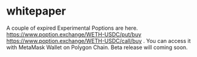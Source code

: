 # whitepaper

A couple of expired Experimental Poptions are here. https://www.poption.exchange/WETH-USDC/put/buy https://www.poption.exchange/WETH-USDC/call/buy . You can access it with MetaMask Wallet on Polygon Chain. Beta release will coming soon.
